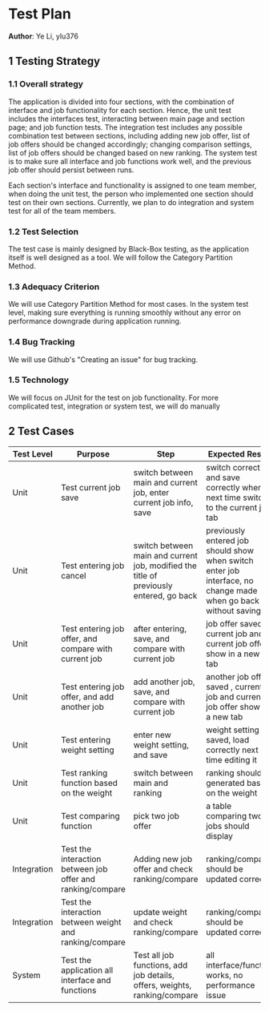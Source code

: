 # Test Plan

**Author**: Ye Li, ylu376

## 1 Testing Strategy

### 1.1 Overall strategy

The application is divided into four sections, with the combination of interface and job functionality for each section. Hence, the unit test includes the interfaces test, interacting between main page and section page; and job function tests. The integration test includes any possible combination test between sections, including adding new job offer, list of job offers should be changed accordingly; changing comparison settings, list of job offers should be changed based on new ranking. The system test is to make sure all interface and job functions work well, and the previous job offer should persist between runs. 

Each section's interface and functionality is assigned to one team member, when doing the unit test, the person who implemented one section should test on their own sections. Currently, we plan to do integration and system test for all of the team members.

### 1.2 Test Selection

The test case is mainly designed by Black-Box testing, as the application itself is well designed as a tool. We will follow the Category Partition Method.

### 1.3 Adequacy Criterion

We will use Category Partition Method for most cases. In the system test level, making sure everything is running smoothly without any error on performance downgrade during application running.

### 1.4 Bug Tracking

We will use Github's "Creating an issue" for bug tracking. 

### 1.5 Technology

We will focus on JUnit for the test on job functionality. For more complicated test, integration or system test, we will do manually  

## 2 Test Cases

| Test Level  | Purpose                                                    | Step                                                                      | Expected Result                                    | Actual Results | Pass/Fail | Others |
|-------------|------------------------------------------------------------|---------------------------------------------------------------------------|----------------------------------------------------|----------------|-----------|--------|
| Unit        | Test current job save                                 | switch between main and current job, enter current job info, save                                       | switch correctly and save correctly when next time switch to the current job tab                                  |       switch and save correctly         |     Pass      |        |
| Unit        | Test entering job cancel                             | switch between main and current job, modified the title of previously entered, go back                                      | previously entered job should show when switch enter job interface, no change made when go back without saving      | previously entered job info shows, modified unsuccesfully         |      Pass     |        |
| Unit        | Test entering job offer, and compare with current job                                      | after entering, save, and compare with current job                                         | job offer saved, current job and current job offer show in a new tab                                  |        job offer saved, current job and job offer show in a new tab        |      Pass     |        |
| Unit        | Test entering job offer, and add another job                          | add another job, save, and compare with current job                                       | another job offer saved , current job and current job offer show in a new tab     |        job offer saved, current job and job offer show in a new tab        |       Pass    |        |
| Unit        | Test entering weight setting                               | enter new weight setting, and save                                      | weight setting saved, load correctly next time editing it    |       weight setting saved, load correctly next time editing it        |      Pass     |        |
| Unit        | Test ranking function based on the weight                  | switch between main and ranking                                           | ranking should be generated based on the weight    |        ranking should be generated based on the weight        |    Pass       |        |
| Unit        | Test comparing function                                    | pick two job offer                                                        | a table comparing two jobs should display          |         a table comparing two jobs should display       |      Pass     |        |
| Integration | Test the interaction between job offer and ranking/compare | Adding new job offer and check ranking/compare                            | ranking/compare should be updated correctly        |         ranking/compare should be updated correctly       |     Pass      |        |
| Integration | Test the interaction between weight and ranking/compare    | update weight and check ranking/compare                                   | ranking/compare should be updated correctly        |        ranking/compare should be updated correctly        |     Pass      |        |
| System      | Test the application all interface and functions           | Test all job functions, add job details, offers, weights, ranking/compare | all interface/function works, no performance issue |         all interface/function works, no performance issue       |      Pass     |        |